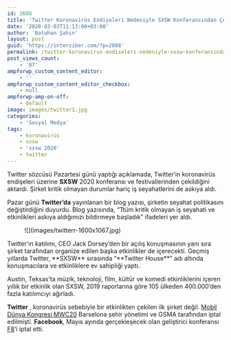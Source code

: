 ```yaml
---
id: 2608
title: 'Twitter Koronavirüs Endişeleri Nedeniyle SXSW Konferansından Çekildi'
date: '2020-03-03T11:13:00+03:00'
author: 'Batuhan Şahin'
layout: post
guid: 'https://intersiber.com/?p=2608'
permalink: /twitter-koronavirus-endiseleri-nedeniyle-sxsw-konferansindan-cekildi/
post_views_count:
    - '87'
ampforwp_custom_content_editor:
    - ''
ampforwp_custom_content_editor_checkbox:
    - null
ampforwp-amp-on-off:
    - default
image: images/twitter1.jpg
categories:
    - 'Sosyal Medya'
tags:
    - koronavirüs
    - sxsw
    - 'sxsw 2020'
    - twitter
---
```


Twitter sözcüsü Pazartesi günü yaptığı açıklamada, Twitter’ın koronavirüs endişeleri üzerine **SXSW** 2020 konferansı ve festivallerinden çekildiğini aktardı. Şirket kritik olmayan durumlar hariç iş seyahatlerini de askıya aldı.

Pazar günü **Twitter’da** yayınlanan bir blog yazısı, şirketin seyahat politikasını değiştirdiğini duyurdu. Blog yazısında, “Ttüm kritik olmayan iş seyahati ve etkinlikleri askıya aldığımızı bildirmeye başladık” ifadeleri yer aldı.

<figure class="wp-block-image size-large">![](images/twitterr-1600x1067.jpg)</figure>Twitter’ın katılımı, CEO Jack Dorsey’den bir açılış konuşmasının yanı sıra şirket tarafından organize edilen başka etkinlikler de içerecekti. Geçmiş yıllarda Twitter, **SXSW** sırasında “**Twitter House**” adı altında konuşmacılara ve etkinliklere ev sahipliği yaptı.

Austin, Teksas’ta müzik, teknoloji, film, kültür ve komedi etkinliklerini içeren yıllık bir etkinlik olan SXSW, 2019 raporlarına göre 105 ülkeden 400.000’den fazla katılımcıyı ağırladı.

**Twitter** , koronavirüs sebebiyle bir etkinlikten çekilen ilk şirket değil. [Mobil Dünya Kongresi MWC20](https://intersiber.com/mobil-dunya-kongresi-mwc20-coronavirus-sebebiyle-resmen-iptal-edildi/) Barselona şehir yönetimi ve GSMA tarafından iptal edilmişti. **Facebook**, Mayıs ayında gerçekleşecek olan geliştirici konferansı [F8](https://intersiber.com/facebook-f8-gelistirici-konferansi-coronavirus-salgini-nedeniyle-iptal-edildi/)‘i iptal etti.